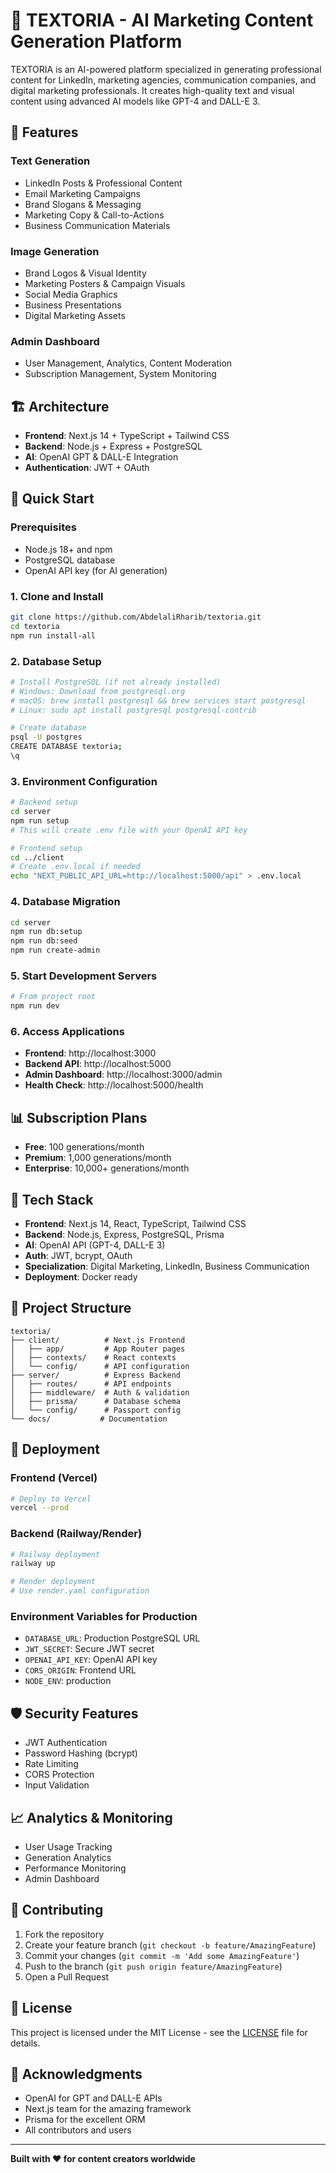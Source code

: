 # 🚀 TEXTORIA - AI Marketing Content Generation Platform

TEXTORIA is an AI-powered platform specialized in generating professional content for LinkedIn, marketing agencies, communication companies, and digital marketing professionals. It creates high-quality text and visual content using advanced AI models like GPT-4 and DALL-E 3.

## 🎯 Features

### Text Generation
- LinkedIn Posts & Professional Content
- Email Marketing Campaigns
- Brand Slogans & Messaging
- Marketing Copy & Call-to-Actions
- Business Communication Materials

### Image Generation
- Brand Logos & Visual Identity
- Marketing Posters & Campaign Visuals
- Social Media Graphics
- Business Presentations
- Digital Marketing Assets

### Admin Dashboard
- User Management, Analytics, Content Moderation
- Subscription Management, System Monitoring

## 🏗️ Architecture

- **Frontend**: Next.js 14 + TypeScript + Tailwind CSS
- **Backend**: Node.js + Express + PostgreSQL
- **AI**: OpenAI GPT & DALL-E Integration
- **Authentication**: JWT + OAuth

## 🚀 Quick Start

### **Prerequisites**
- Node.js 18+ and npm
- PostgreSQL database
- OpenAI API key (for AI generation)

### **1. Clone and Install**
```bash
git clone https://github.com/AbdelaliRharib/textoria.git
cd textoria
npm run install-all
```

### **2. Database Setup**
```bash
# Install PostgreSQL (if not already installed)
# Windows: Download from postgresql.org
# macOS: brew install postgresql && brew services start postgresql
# Linux: sudo apt install postgresql postgresql-contrib

# Create database
psql -U postgres
CREATE DATABASE textoria;
\q
```

### **3. Environment Configuration**
```bash
# Backend setup
cd server
npm run setup
# This will create .env file with your OpenAI API key

# Frontend setup
cd ../client
# Create .env.local if needed
echo "NEXT_PUBLIC_API_URL=http://localhost:5000/api" > .env.local
```

### **4. Database Migration**
```bash
cd server
npm run db:setup
npm run db:seed
npm run create-admin
```

### **5. Start Development Servers**
```bash
# From project root
npm run dev
```

### **6. Access Applications**
- **Frontend**: http://localhost:3000
- **Backend API**: http://localhost:5000
- **Admin Dashboard**: http://localhost:3000/admin
- **Health Check**: http://localhost:5000/health

## 📊 Subscription Plans

- **Free**: 100 generations/month
- **Premium**: 1,000 generations/month
- **Enterprise**: 10,000+ generations/month

## 🔧 Tech Stack

- **Frontend**: Next.js 14, React, TypeScript, Tailwind CSS
- **Backend**: Node.js, Express, PostgreSQL, Prisma
- **AI**: OpenAI API (GPT-4, DALL-E 3)
- **Auth**: JWT, bcrypt, OAuth
- **Specialization**: Digital Marketing, LinkedIn, Business Communication
- **Deployment**: Docker ready

## 📁 Project Structure

```
textoria/
├── client/          # Next.js Frontend
│   ├── app/         # App Router pages
│   ├── contexts/    # React contexts
│   └── config/      # API configuration
├── server/          # Express Backend
│   ├── routes/      # API endpoints
│   ├── middleware/  # Auth & validation
│   ├── prisma/      # Database schema
│   └── config/      # Passport config
└── docs/           # Documentation
```

## 🚀 Deployment

### **Frontend (Vercel)**
```bash
# Deploy to Vercel
vercel --prod
```

### **Backend (Railway/Render)**
```bash
# Railway deployment
railway up

# Render deployment
# Use render.yaml configuration
```

### **Environment Variables for Production**
- `DATABASE_URL`: Production PostgreSQL URL
- `JWT_SECRET`: Secure JWT secret
- `OPENAI_API_KEY`: OpenAI API key
- `CORS_ORIGIN`: Frontend URL
- `NODE_ENV`: production

## 🛡️ Security Features

- JWT Authentication
- Password Hashing (bcrypt)
- Rate Limiting
- CORS Protection
- Input Validation

## 📈 Analytics & Monitoring

- User Usage Tracking
- Generation Analytics
- Performance Monitoring
- Admin Dashboard

## 🤝 Contributing

1. Fork the repository
2. Create your feature branch (`git checkout -b feature/AmazingFeature`)
3. Commit your changes (`git commit -m 'Add some AmazingFeature'`)
4. Push to the branch (`git push origin feature/AmazingFeature`)
5. Open a Pull Request

## 📝 License

This project is licensed under the MIT License - see the [LICENSE](LICENSE) file for details.

## 🙏 Acknowledgments

- OpenAI for GPT and DALL-E APIs
- Next.js team for the amazing framework
- Prisma for the excellent ORM
- All contributors and users

---

**Built with ❤️ for content creators worldwide**
